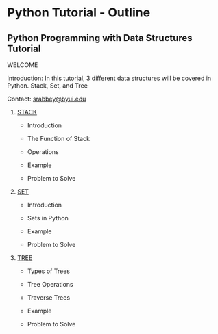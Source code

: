 # Python Tutorial - Outline # 
## Python Programming with Data Structures Tutorial ##

WELCOME 

Introduction: In this tutorial, 3 different data structures will be covered in Python. Stack, Set, and Tree

Contact: srabbey@byui.edu

1. [STACK](STACK/STACK.md)
    - Introduction

    - The Function of Stack

    - Operations

    - Example

    - Problem to Solve

2. [SET](https://github.com/Dynara/cse212_tutorial_project/blob/ef7739d0986b2bde2646447b9130fa3171debfec/SET/SET.md)
    - Introduction

    - Sets in Python

    - Example

    - Problem to Solve

3. [TREE](https://github.com/Dynara/cse212_tutorial_project/blob/main/TREE/TREE.md)
    - Types of Trees

    - Tree Operations

    - Traverse Trees

    - Example

    - Problem to Solve
